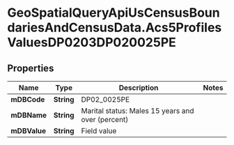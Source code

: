 # GeoSpatialQueryApiUsCensusBoundariesAndCensusData.Acs5ProfilesValuesDP0203DP020025PE

## Properties

Name | Type | Description | Notes
------------ | ------------- | ------------- | -------------
**mDBCode** | **String** | DP02_0025PE | 
**mDBName** | **String** | Marital status: Males 15 years and over (percent) | 
**mDBValue** | **String** | Field value | 


